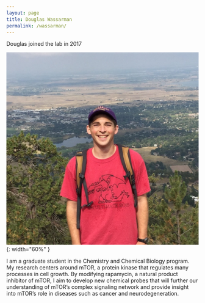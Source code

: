 ```yaml
---
layout: page
title: Douglas Wassarman
permalink: /wassarman/
---
```

Douglas joined the lab in 2017

![Douglas pic](../img/wassarmanan.jpg){: width="60%" }

I am a graduate student in the Chemistry and Chemical Biology program. My research centers around mTOR, a protein kinase that regulates many processes in cell growth. By modifying rapamycin, a natural product inhibitor of mTOR, I aim to develop new chemical probes that will further our understanding of mTOR’s complex signaling network and provide insight into mTOR’s role in diseases such as cancer and neurodegeneration.
